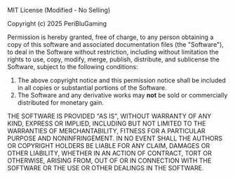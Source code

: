 MIT License (Modified - No Selling)

Copyright (c) 2025 PeriBluGaming

Permission is hereby granted, free of charge, to any person obtaining a copy
of this software and associated documentation files (the "Software"), to deal
in the Software without restriction, including without limitation the rights
to use, copy, modify, merge, publish, distribute, and sublicense the Software,
subject to the following conditions:

1. The above copyright notice and this permission notice shall be included in all
   copies or substantial portions of the Software.
2. The Software and any derivative works may **not** be sold or commercially distributed
   for monetary gain.

THE SOFTWARE IS PROVIDED "AS IS", WITHOUT WARRANTY OF ANY KIND, EXPRESS OR
IMPLIED, INCLUDING BUT NOT LIMITED TO THE WARRANTIES OF MERCHANTABILITY,
FITNESS FOR A PARTICULAR PURPOSE AND NONINFRINGEMENT. IN NO EVENT SHALL THE
AUTHORS OR COPYRIGHT HOLDERS BE LIABLE FOR ANY CLAIM, DAMAGES OR OTHER
LIABILITY, WHETHER IN AN ACTION OF CONTRACT, TORT OR OTHERWISE, ARISING FROM,
OUT OF OR IN CONNECTION WITH THE SOFTWARE OR THE USE OR OTHER DEALINGS IN THE
SOFTWARE.

